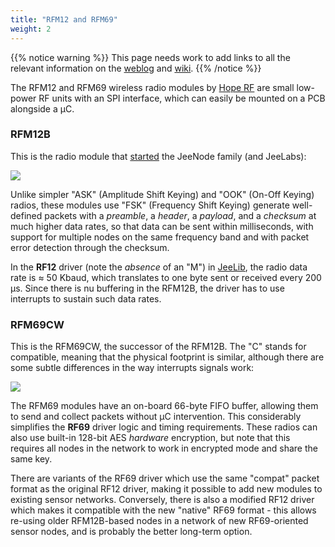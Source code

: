```yaml
---
title: "RFM12 and RFM69"
weight: 2
---
```


{{% notice warning %}}
This page needs work to add links to all the relevant information on the
[weblog](https://jeelabs.org) and [wiki](https://jeelabs.org/cafe/).
{{% /notice %}}

The RFM12 and RFM69 wireless radio modules by [Hope
RF](http://www.hoperf.com/rf%5Ftransceiver/) are small low-power RF units with
an SPI interface, which can easily be mounted on a PCB alongside a µC.

### RFM12B

This is the radio module that
[started](https://jeelabs.org/2008/12/10/wireless-rfm12b-module/) the JeeNode
family (and JeeLabs):

![](../RFM12B_SP2_large.jpg?width=250px)

Unlike simpler "ASK" (Amplitude Shift Keying) and "OOK" (On-Off Keying) radios,
these modules use "FSK" (Frequency Shift Keying) generate well-defined packets
with a _preamble_, a _header_, a _payload_, and a _checksum_ at much higher data
rates, so that data can be sent within milliseconds, with support for multiple
nodes on the same frequency band and with packet error detection through the
checksum.

In the **RF12** driver (note the _absence_ of an "M") in [JeeLib](../jeelib),
the radio data rate is ≈ 50 Kbaud, which translates to one byte
sent or received every 200 µs. Since there is nu buffering in the RFM12B,
the driver has to use interrupts to sustain such data rates.

### RFM69CW

This is the RFM69CW, the successor of the RFM12B. The "C" stands for compatible,
meaning that the physical footprint is similar, although there are some subtle
differences in the way interrupts signals work:

![](../RFM69CW_fullfrontal_large.jpg?width=200px)

The RFM69 modules have an on-board 66-byte FIFO buffer, allowing them to send
and collect packets without µC intervention. This considerably simplifies the
**RF69** driver logic and timing requirements. These radios can also use
built-in 128-bit AES _hardware_ encryption, but note that this requires all
nodes in the network to work in encrypted mode and share the same key.

There are variants of the RF69 driver which use the same "compat" packet format
as the original RF12 driver, making it possible to add new modules to existing
sensor networks. Conversely, there is also a modified RF12 driver
which makes it compatible with the new "native" RF69 format - this allows
re-using older RFM12B-based nodes in a network of new RF69-oriented sensor
nodes, and is probably the better long-term option.
